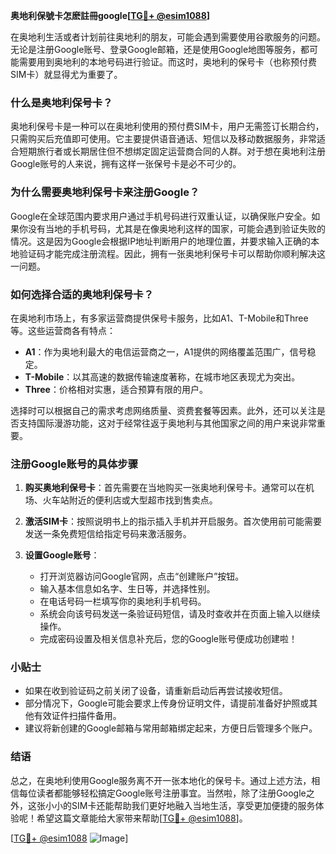 **奥地利保號卡怎麽註冊google[[TG💪+ @esim1088](https://t.me/s/esim1088)]**

在奥地利生活或者计划前往奥地利的朋友，可能会遇到需要使用谷歌服务的问题。无论是注册Google账号、登录Google邮箱，还是使用Google地图等服务，都可能需要用到奥地利的本地号码进行验证。而这时，奥地利的保号卡（也称预付费SIM卡）就显得尤为重要了。

### 什么是奥地利保号卡？

奥地利保号卡是一种可以在奥地利使用的预付费SIM卡，用户无需签订长期合约，只需购买后充值即可使用。它主要提供语音通话、短信以及移动数据服务，非常适合短期旅行者或长期居住但不想绑定固定运营商合同的人群。对于想在奥地利注册Google账号的人来说，拥有这样一张保号卡是必不可少的。

### 为什么需要奥地利保号卡来注册Google？

Google在全球范围内要求用户通过手机号码进行双重认证，以确保账户安全。如果你没有当地的手机号码，尤其是在像奥地利这样的国家，可能会遇到验证失败的情况。这是因为Google会根据IP地址判断用户的地理位置，并要求输入正确的本地验证码才能完成注册流程。因此，拥有一张奥地利保号卡可以帮助你顺利解决这一问题。

### 如何选择合适的奥地利保号卡？

在奥地利市场上，有多家运营商提供保号卡服务，比如A1、T-Mobile和Three等。这些运营商各有特点：

- **A1**：作为奥地利最大的电信运营商之一，A1提供的网络覆盖范围广，信号稳定。
- **T-Mobile**：以其高速的数据传输速度著称，在城市地区表现尤为突出。
- **Three**：价格相对实惠，适合预算有限的用户。

选择时可以根据自己的需求考虑网络质量、资费套餐等因素。此外，还可以关注是否支持国际漫游功能，这对于经常往返于奥地利与其他国家之间的用户来说非常重要。

### 注册Google账号的具体步骤

1. **购买奥地利保号卡**：首先需要在当地购买一张奥地利保号卡。通常可以在机场、火车站附近的便利店或大型超市找到售卖点。
   
2. **激活SIM卡**：按照说明书上的指示插入手机并开启服务。首次使用前可能需要发送一条免费短信给指定号码来激活服务。

3. **设置Google账号**：
   - 打开浏览器访问Google官网，点击“创建账户”按钮。
   - 输入基本信息如名字、生日等，并选择性别。
   - 在电话号码一栏填写你的奥地利手机号码。
   - 系统会向该号码发送一条验证码短信，请及时查收并在页面上输入以继续操作。
   - 完成密码设置及相关信息补充后，您的Google账号便成功创建啦！

### 小贴士

- 如果在收到验证码之前关闭了设备，请重新启动后再尝试接收短信。
- 部分情况下，Google可能会要求上传身份证明文件，请提前准备好护照或其他有效证件扫描件备用。
- 建议将新创建的Google邮箱与常用邮箱绑定起来，方便日后管理多个账户。

### 结语

总之，在奥地利使用Google服务离不开一张本地化的保号卡。通过上述方法，相信每位读者都能够轻松搞定Google账号注册事宜。当然啦，除了注册Google之外，这张小小的SIM卡还能帮助我们更好地融入当地生活，享受更加便捷的服务体验呢！希望这篇文章能给大家带来帮助[[TG💪+ @esim1088](https://t.me/s/esim1088)]。

[[TG💪+ @esim1088](https://t.me/s/esim1088) ![Image](https://i.postimg.cc/4NQfJmqS/Snipaste-2025-05-13-00-14-12.png)]